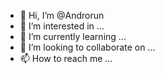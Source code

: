 - 👋 Hi, I’m @Androrun
- 👀 I’m interested in ...
- 🌱 I’m currently learning ...
- 💞️ I’m looking to collaborate on ...
- 📫 How to reach me ...

<!---
Androrun/Androrun is a ✨ special ✨ repository because its `README.md` (this file) appears on your GitHub profile.
You can click the Preview link to take a look at your changes.
--->
